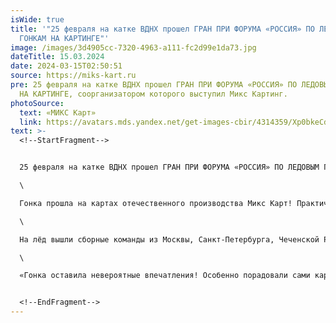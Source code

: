```yaml
---
isWide: true
title: '"25 февраля на катке ВДНХ прошел ГРАН ПРИ ФОРУМА «РОССИЯ» ПО ЛЕДОВЫМ
  ГОНКАМ НА КАРТИНГЕ"'
image: /images/3d4905cc-7320-4963-a111-fc2d99e1da73.jpg
dateTitle: 15.03.2024
date: 2024-03-15T02:50:51
source: https://miks-kart.ru
pre: 25 февраля на катке ВДНХ прошел ГРАН ПРИ ФОРУМА «РОССИЯ» ПО ЛЕДОВЫМ ГОНКАМ
  НА КАРТИНГЕ, соорганизатором которого выступил Микс Картинг.
photoSource:
  text: «МИКС Карт»
  link: https://avatars.mds.yandex.net/get-images-cbir/4314359/Xp0bkeCdxqcth93PIn9eoQ4370/ocr
text: >-
  <!--StartFragment-->


  25 февраля на катке ВДНХ прошел ГРАН ПРИ ФОРУМА «РОССИЯ» ПО ЛЕДОВЫМ ГОНКАМ НА КАРТИНГЕ, соорганизатором которого выступил Микс Картинг.  \

  \

  Гонка прошла на картах отечественного производства Микс Карт! Практически в течение всего соревнования пилоты были  вынуждены провести в управляемом заносе. Несмотря на высокую нагрузку карты показали себя отлично на льду, что позволило спортсменам показывать высокий темп и  красивую борьбу.\

  \

  На лёд вышли сборные команды из Москвы, Санкт-Петербурга, Чеченской Республики, Краснодарского края, Ивановской, Московской, Нижегородской, Ростовской и Самарской областей. Среди спортсменов были чемпионы России и победители международных соревнований в различных дисциплинах автоспорта. Также на участие в соревновании участвовали две команды, сформированные из представителей СМИ, и команда проекта "Картинг без границ", в которой выступают спортсмены с ограниченными возможностями.\

  \

  «Гонка оставила невероятные впечатления! Особенно порадовали сами карты, они прекрасно управлялись и отлично вели себя на трассе. Я не увидел не одной поломки или техсхода - что говорит о высоком качестве машин. Еще очень впечатлила организация: для нас устроили банкет и провели экскурсию по музею. С радостью буду посещать подобны мероприятия!» - поделился своим впечатление Антон Небылицкий - Российский автогонщик,  участник Российских и международных соревнований, команда которого заняла 1 место в зачете «Регионы».


  <!--EndFragment-->
---
```

